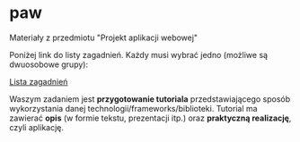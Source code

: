 # paw
Materiały z przedmiotu "Projekt aplikacji webowej"

Poniżej link do listy zagadnień. Każdy musi wybrać jedno (możliwe są dwuosobowe grupy):

[Lista zagadnień](zagadnienia.md)

Waszym zadaniem jest **przygotowanie tutoriala** przedstawiającego sposób wykorzystania danej technologii/frameworks/biblioteki.
Tutorial ma zawierać **opis** (w formie tekstu, prezentacji itp.) oraz **praktyczną realizację**, czyli aplikację.
